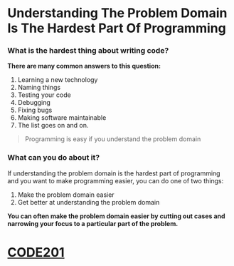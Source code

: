 # Understanding The Problem Domain Is The Hardest Part Of Programming

### What is the hardest thing about writing code?

**There are many common answers to this question:**

1. Learning a new technology
1. Naming things
1. Testing your code
1. Debugging
1. Fixing bugs
1. Making software maintainable
1. The list goes on and on.

> Programming is easy if you understand the problem domain

### What can you do about it?
If understanding the problem domain is the hardest part of programming and you want to make programming easier, you can do one of two things:

1. Make the problem domain easier
2. Get better at understanding the problem domain

**You can often make the problem domain easier by cutting out cases and narrowing your focus to a particular part of the problem.**



# [CODE201](https://malakmomani.github.io/reading-notes/code201/home)

